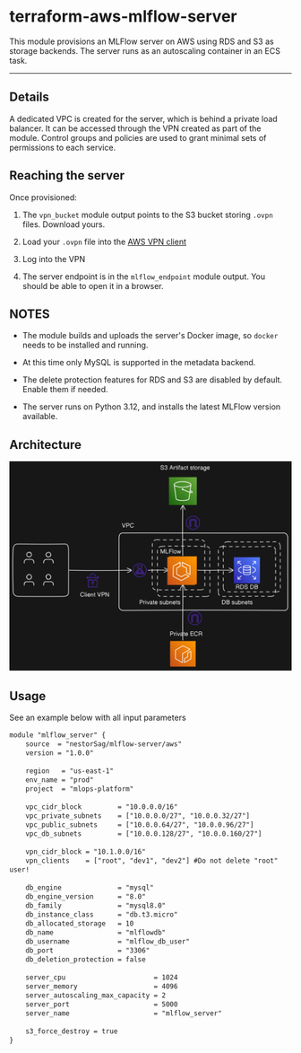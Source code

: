 # terraform-aws-mlflow-server

This module provisions an MLFlow server on AWS using RDS and S3 as storage backends. The server runs as an autoscaling container in an ECS task.

---

## Details

A dedicated VPC is created for the server, which is behind a private load balancer. It can be accessed through the VPN created as part of the module. Control groups and policies are used to grant minimal sets of permissions to each service. 


## Reaching the server

Once provisioned:

1. The `vpn_bucket` module output points to the S3 bucket storing `.ovpn` files. Download yours.

2. Load your `.ovpn` file into the [AWS VPN client](https://aws.amazon.com/vpn/client-vpn-download/)

3. Log into the VPN

4. The server endpoint is in the `mlflow_endpoint` module output. You should be able to open it in a browser.

## NOTES

* The module builds and uploads the server's Docker image, so `docker` needs to be installed and running.

* At this time only MySQL is supported in the metadata backend.

* The delete protection features for RDS and S3 are disabled by default. Enable them if needed.

* The server runs on Python 3.12, and installs the latest MLFlow version available.


## Architecture

![Architecture diagram](other/static/mlflow-server.png)

## Usage

See an example below with all input parameters

```hcl
module "mlflow_server" {
    source  = "nestorSag/mlflow-server/aws"
    version = "1.0.0"

    region   = "us-east-1"
    env_name = "prod"
    project  = "mlops-platform"

    vpc_cidr_block         = "10.0.0.0/16"
    vpc_private_subnets    = ["10.0.0.0/27", "10.0.0.32/27"]
    vpc_public_subnets     = ["10.0.0.64/27", "10.0.0.96/27"]
    vpc_db_subnets         = ["10.0.0.128/27", "10.0.0.160/27"]

    vpn_cidr_block = "10.1.0.0/16"
    vpn_clients    = ["root", "dev1", "dev2"] #Do not delete "root" user!

    db_engine              = "mysql"
    db_engine_version      = "8.0"
    db_family              = "mysql8.0"
    db_instance_class      = "db.t3.micro"
    db_allocated_storage   = 10
    db_name                = "mlflowdb"
    db_username            = "mlflow_db_user"
    db_port                = "3306"
    db_deletion_protection = false

    server_cpu                      = 1024
    server_memory                   = 4096
    server_autoscaling_max_capacity = 2
    server_port                     = 5000
    server_name                     = "mlflow_server"

    s3_force_destroy = true
}
```
